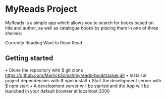 # MyReads Project

MyReads is a simple app which allows you to search for books based on title and author, as well as catalogue books by placing them in one of three shelves:

Currently Reading
Want to Read
Read

## Getting started

•	Clone the repository with $ git clone https://github.com/MarrickSomal/myreads-booktracker.git
•	Install all project dependencies with $ npm install
•	Start the development server with $ npm start
•	A development server will be started and the App will be launched in your default browser at localhost:3000